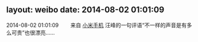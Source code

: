layout: weibo
date: 2014-08-02 01:01:09
---
<meta name="referrer" content="no-referrer" />

2014-08-02 01:01:09  &nbsp;&nbsp;&nbsp;&nbsp;&nbsp;&nbsp; 来自 <a href="http://app.weibo.com/t/feed/22zMnn" rel="nofollow">小米手机</a>
汪峰的一句评语“不一样的声音是有多么可贵”也很漂亮…… ​​​
